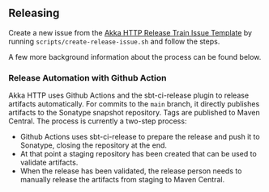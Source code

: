 ## Releasing

Create a new issue from the [Akka HTTP Release Train Issue Template](scripts/release-train-issue-template.md) by running `scripts/create-release-issue.sh` and follow the steps.

A few more background information about the process can be found below.

### Release Automation with Github Action

Akka HTTP uses Github Actions and the sbt-ci-release plugin to release artifacts automatically. For commits to the `main` branch, it directly publishes artifacts to the Sonatype snapshot repository.
Tags are published to Maven Central. The process is currently a two-step process:
 * Github Actions uses sbt-ci-release to prepare the release and push it to Sonatype, closing the repository at the end.
 * At that point a staging repository has been created that can be used to validate artifacts.
 * When the release has been validated, the release person needs to manually release the artifacts from staging to Maven Central.
